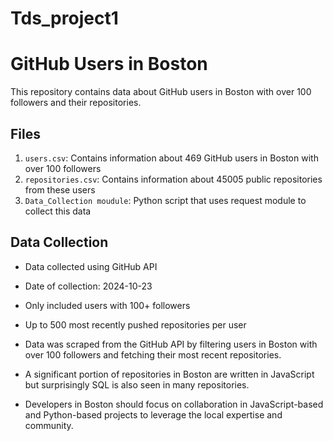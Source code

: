 # Tds_project1
# GitHub Users in Boston

This repository contains data about GitHub users in Boston with over 100 followers and their repositories.

## Files

1. `users.csv`: Contains information about 469 GitHub users in Boston with over 100 followers
2. `repositories.csv`: Contains information about 45005 public repositories from these users
3. `Data_Collection moudule`: Python script that uses request module to collect this data

## Data Collection

- Data collected using GitHub API
- Date of collection: 2024-10-23
- Only included users with 100+ followers
- Up to 500 most recently pushed repositories per user

- Data was scraped from the GitHub API by filtering users in Boston with over 100 followers and fetching their most recent repositories.
- A significant portion of repositories in Boston are written in JavaScript but surprisingly SQL is also seen in many repositories.
- Developers in Boston should focus on collaboration in JavaScript-based and Python-based projects to leverage the local expertise and community.
